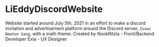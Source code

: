 # LiEddyDiscordWebsite
 Website started around July 5th, 2021 in an effort to make a discord invitation and 
 advertisement platform around the Discord server, `Isaac Newton Gang`, with a math theme.
 Created by
 NookRitzia - Front/Backend Developer
 Exia - UX Designer
 
